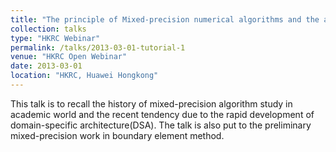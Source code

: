 ```yaml
---
title: "The principle of Mixed-precision numerical algorithms and the application in computational physics"
collection: talks
type: "HKRC Webinar"
permalink: /talks/2013-03-01-tutorial-1
venue: "HKRC Open Webinar"
date: 2013-03-01
location: "HKRC, Huawei Hongkong"
---
```


This talk is to recall the history of mixed-precision algorithm study in academic world and the recent tendency due to the rapid development of domain-specific architecture(DSA). The talk is also put to the preliminary mixed-precision work in boundary element method. 
